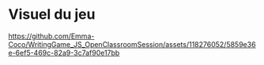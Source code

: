 # Visuel du jeu



https://github.com/Emma-Coco/WritingGame_JS_OpenClassroomSession/assets/118276052/5859e36e-6ef5-469c-82a9-3c7af90e17bb

